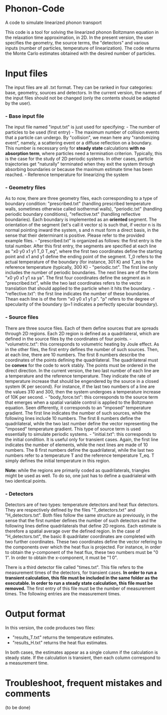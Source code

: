 # Phonon-Code
A code to simulate linearized phonon transport

This code is a tool for solving the linearized phonon Boltzmann equation in the relaxation time approximation, in 2D.
In the present version, the user specifies the geometry, the source terms, the "detectors" and various inputs (number of particles, temperature of linearization). The code returns the Monte Carlo estimates obtained with the desired number of particles.

# Input files
The input files are all .txt format. They can be ranked in four categories: base, geometry, sources and detectors. In the current version, the names of the input files should not be changed (only the contents should be adapted by the user).

<h3> - Base input file </h3>
The input file named "input.txt" is just used for specifying:
- The number of particles to be used (first entry)
- The maximum number of collision events that a particle can undergo. By "collision", we mean here any "randomizing event", namely, a scattering event or a diffuse reflection on a boundary. This number is necessary only for <b> steady state </b> calculations <b>with no absorption term</b>, where particles need a termination criterion. Typically, this is the case for the study of 2D periodic systems. In other cases, particle trajectories get "naturally" terminated when they exit the system through absorbing boundaries or because the maximum estimate time has been reached.
- Reference temperature for linearizing the system

<h3>- Geometry files</h3>
As to now, there are three geometry files, each corresponding to a type of boundary condition: "prescribed.txt" (handling prescribed temperature walls, sometimes otherwise called isothermal walls), "periodic.txt" (handling periodic boundary conditions), "reflective.txt" (handling reflective boundaries). Each boundary is implemented as an <b> oriented </b> segment. The orientation of the segment (let's call it vector s) is such that, if vector n is its normal pointing inward the system, s and n must form a direct basis, in the sense that their determinant is positive. Please refer to the provided example files.
- "prescribed.txt" is organized as follows: the first entry is the total number. After this first entry, the segments are specified at each line as "x0 y0 x1 y1 T_0 T_eq", where the first two coordinates define the starting point and x1 and y1 define the ending point of the segment. T_0 refers to the actual temperature of the boundary (for instance, 301 K) and T_eq is the reference temperature (typically, 300 K)
- "periodic.txt". The first line only includes the number of periodic boundaries. The next lines are of the form "x0 y0 x1 y1 xa ya". The first four coordinates define the segment as in "prescribed.txt", while the two last coordinates refers to the vector translation that should applied to the particle when it hits the boundary.
- "reflective.txt": the first line indicates the number of these boundaries. Thean each line is of the form "x0 y0 x1 y1 p". "p" refers to the degree of specularity of the boundary (p=1 indicates a perfectly specular boundary).

<h3>- Source files </h3>
There are three source files. Each of them define sources that are spreads through 2D regions. Each 2D region is defined as a quadrilateral, which are defined in the source files by the coordinates of four points.
- "volumetric.txt": this corresponds to volumetric heating by Joule effect. As in the other files, the first entry defines the number of such sources. Then, at each line, there are 10 numbers. The first 8 numbers describe the coordinates of the points defining the quadrilateral. The quadrilateral must be <b> convex</b>  for the code to work stably. The points must be ordered in the direct direction. In the current version, the two last number of each line are a temperature and the reference temperature. They indicate the rate of temperature increase that should be engendered by the source in a closed system (K per second). For instance, if the last two numbers of a line are the values 310 and 300, then the system undergoes a temperature increase of 10K per second.
- "body_force.txt": this corresponds to the source term that emerges when a spatial variable control is applied to the Boltzmann equation. Seen differently, it corresponds to an "imposed" temperature gradient. The first line indicates the number of such sources, while the following lines include 10 numbers. The first 8 numbers define the quadrilateral, while the two last number define the vector representing the "imposed" temperature gradient. This type of source term is used essentially to simulate periodic systems.
- "initial.txt": this corresponds to the initial condition. It is useful only for transient cases. Again, the first line indicates the number of elements, while the next lines are made of 10 numbers. The 8 first numbers define the quadrilateral, while the last two numbers refer to a temperature T and the reference temperature T_eq. T simply defines the initial temperature in this region.
 
<b> Note: </b> while the regions are primarily coded as quadrilaterals, triangles might be used as well. To do so, one just has to define a quadrialeral with two identical points.

<h3>- Detectors </h3>
Detectors are of two types: temperature detectors and heat flux detectors. They are respectively defined by the files "T_detectors.txt" and "H_detectors.txt". Both files follow the same structure as previously, in the sense that the first number defines the number of such detectors and the following lines define quadrilaterals that define 2D regions. Each estimate is therefore a spatial average over the defined region. In the case of "H_detectors.txt", the basic 8 quadrilater coordinates are completed with two further coordinates. These two coordinates define the vector refering to the components over which the heat flux is projected. For instance, in order to obtain the y-component of the heat flux, these two numbers must be "0 1". In order to obtain the x-component, it must be "1 0".

There is a third detector file called "times.txt". This file refers to the measurement times of the detectors, for transient cases. <b> In order to run a transient calculation, this file must be included in the same folder as the executable. In order to run a steady state calculation, this file must be removed.</b> The first entry of this file must be the number of measurement times. The following entries are the measurement times.

# Output format
In this version, the code produces two files:
- "results_T.txt" returns the temperature estimates.
- "results_H.txt" returns the heat flux estimates.

In both cases, the estimates appear as a single column if the calculation is steady state. If the calculation is transient, then each column correspond to a measurement time.

# Troubleshoot, frequent mistakes and comments
(to be done)
